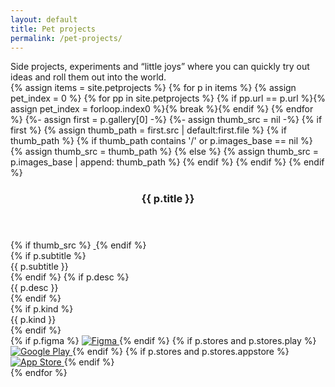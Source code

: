 ```yaml
---
layout: default
title: Pet projects
permalink: /pet-projects/
---
```

<!-- краткое описание раздела, как «лейбл кейса», но только текст -->
<div class="pet-meta">
  <div class="case-summary2">
    Side projects, experiments and “little joys” where you can quickly try out ideas and roll them out into the world.
  </div>
</div>
<div class="pp-grid">
  {% assign items = site.petprojects %}
  {% for p in items %}
    {% assign pet_index = 0 %}
    {% for pp in site.petprojects %}
      {% if pp.url == p.url %}{% assign pet_index = forloop.index0 %}{% break %}{% endif %}
    {% endfor %}
    {%- assign first = p.gallery[0] -%}
    {%- assign thumb_src = nil -%}
    {% if first %}
      {% assign thumb_path = first.src | default:first.file %}
      {% if thumb_path %}
        {% if thumb_path contains '/' or p.images_base == nil %}
          {% assign thumb_src = thumb_path %}
        {% else %}
          {% assign thumb_src = p.images_base | append: thumb_path %}
        {% endif %}
      {% endif %}
    {% endif %}
  <article class="pp-card">
    <!-- Шапка -->
    <header class="pp-header">
      <img class="pp-icon" src="{{ site.baseurl }}{{ p.icon }}" alt="">
      <h3 class="pp-title">{{ p.title }}</h3>
    </header>
    <!-- Тело: слева медиа, справа текст + футер, приклеенный к низу -->
    <div class="pp-body">
    <div class="pp-media">
      {% if thumb_src %}
        <a class="pp-media-link"
           href="javascript:void(0)"
           onclick="openPetGallery({{ pet_index }}, 0)"
           aria-label="Open gallery">
          <img src="{{ site.baseurl }}{{ thumb_src }}" alt="">
        </a>
      {% endif %}
    </div>
    <div class="pp-side">
      <div class="pp-text">
        {% if p.subtitle %}<div class="pp-subtitle">{{ p.subtitle }}</div>{% endif %}
        {% if p.desc %}<div class="pp-desc">{{ p.desc }}</div>{% endif %}
      </div>
      <div class="pp-footer">
        {% if p.kind %}<div class="pp-kind">{{ p.kind }}</div>{% endif %}
        <div class="pp-links">
          {% if p.figma %}
            <a class="pp-store" href="{{ p.figma }}" target="_blank" rel="noopener">
              <img src="{{ site.baseurl }}/ui/stores/figma.svg" alt="Figma">
            </a>
          {% endif %}
          {% if p.stores and p.stores.play %}
            <a class="pp-store" href="{{ p.stores.play }}" target="_blank" rel="noopener">
              <img src="{{ site.baseurl }}/ui/stores/googleplay.svg" alt="Google Play">
            </a>
          {% endif %}
          {% if p.stores and p.stores.appstore %}
            <a class="pp-store" href="{{ p.stores.appstore }}" target="_blank" rel="noopener">
              <img src="{{ site.baseurl }}/ui/stores/appstore.svg" alt="App Store">
            </a>
          {% endif %}
        </div>
      </div>
    </div>
  </div>
</article>
  {% endfor %}
</div>
<!-- используем общий lightbox из default.html -->
<div id="lightbox" class="lightbox" style="display:none;">
  <div class="lightbox-bg" onclick="closeLightbox()"></div>
  <div class="lightbox-content">
    <button class="lightbox-close" onclick="closeLightbox()" aria-label="Close">
      <img src="{{ site.baseurl }}/ui/lightbox_close.svg" width="36" height="36" alt="Close">
    </button>
    <button class="lightbox-arrow left" onclick="lightboxPrev()" aria-label="Previous">
      <img src="{{ site.baseurl }}/ui/lightbox_arrow_left.svg" width="36" height="36" alt="Prev">
    </button>
    <img id="lightbox-img" class="lightbox-img" src="">
    <button class="lightbox-arrow right" onclick="lightboxNext()" aria-label="Next">
      <img src="{{ site.baseurl }}/ui/lightbox_arrow_right.svg" width="36" height="36" alt="Next">
    </button>
    <div id="lightbox-caption" class="lightbox-caption"></div>
    <div id="lightbox-thumbs" class="lightbox-thumbs-wrap" aria-label="Gallery thumbnails">
  <div class="lightbox-thumbs" id="lightbox-thumbs-row"></div>
</div>
  </div>
</div>